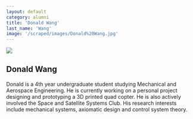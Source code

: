 ```yaml
---
layout: default
category: alumni
title: 'Donald Wang'
last_name: 'Wang'
image: '/scraped/images/Donald%20Wang.jpg'
---
```


<img src="{{ page.image }}">

<h2 class="team-title">Donald Wang</h2>
<h4 class="team-position"></h4>
<p>Donald is a 4th year undergraduate student studying Mechanical and Aerospace Engineering. He is currently working on a personal project designing and prototyping a 3D printed quad copter. He is also actively involved the Space and Satellite Systems Club. His research interests include mechanical systems, axiomatic design and control system theory.</p>
<ul class="team-member-other-info"></ul>